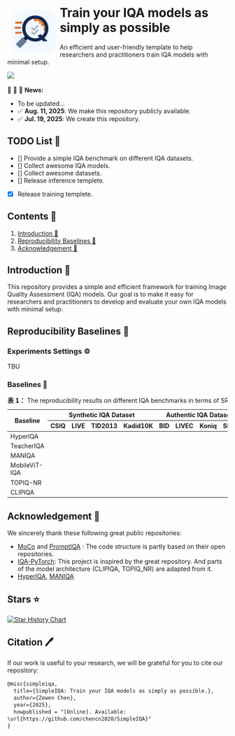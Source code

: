 
# <img align="left" width="100" height="100" src="./Asset/Logo/SimpleIQA.png" style="border-radius: 20px; margin:10px"> Train your IQA models as simply as possible

An efficient and user-friendly template to help researchers and practitioners train IQA models with minimal setup.

<div style="display: flex; justify-content: left; gap: 10px; flex-wrap: wrap; width: 100%; margin-top:10px">
    <a href="https://github.com/chencn2020/SimpleIQA/stargazers">
        <img src="https://img.shields.io/github/stars/chencn2020/SimpleIQA.svg?style=social" style="max-width: 100%; height: auto;">
    </a>
</div>

:rocket:  :rocket: :rocket: **News:**

- To be updated...
- ✅ **Aug. 11, 2025**: We make this repository publicly available.
- ✅ **Jul. 19, 2025**: We create this repository.

## TODO List 📝

- [] Provide a simple IQA benchmark on different IQA datasets.
- [] Collect awesome IQA models.
- [] Collect awesome datasets.
- [] Release inference templete.
- [x] Release training templete.

## Contents 📌

1. [Introduction 👀](#introduction)
2. [Reproducibility Baselines 🎉](#reproducibility-baselines)
3. [Acknowledgement 💌](#Acknowledgement)

## Introduction 👀

<div id="introduction"></div>

This repository provides a simple and efficient framework for training Image Quality Assessment (IQA) models. Our goal is to make it easy for researchers and practitioners to develop and evaluate your own IQA models with minimal setup.

## Reproducibility Baselines 🎉

<div id="reproducibility-baselines"></div>


### Experiments Settings ⚙️

TBU

### Baselines 📑

<table>
<caption><b>表 1：</b> The reproducibility results on different IQA benchmarks in terms of SROCC</caption>
<thead>
<tr>
  <th rowspan="2">Baseline</th>
  <th colspan="4">Synthetic IQA Dataset</th>
  <th colspan="4">Authentic IQA Dataset</th>
</tr>
<tr>
  <th>CSIQ</th>
  <th>LIVE</th>
  <th>TID2013</th>
  <th>Kadid10K</th>
  <th>BID</th>
  <th>LIVEC</th>
  <th>Koniq</th>
  <th>SPAQ</th>
</tr>
</thead>
<tbody>
<tr>
  <td>HyperIQA</td>
  <td></td><td></td><td></td><td></td>
  <td></td><td></td><td></td><td></td>
</tr>
<tr>
  <td>TeacherIQA</td>
  <td></td><td></td><td></td><td></td>
  <td></td><td></td><td></td><td></td>
</tr>
<tr>
  <td>MANIQA</td>
  <td></td><td></td><td></td><td></td>
  <td></td><td></td><td></td><td></td>
</tr>
<tr>
  <td>MobileViT-IQA</td>
  <td></td><td></td><td></td><td></td>
  <td></td><td></td><td></td><td></td>
</tr>
<tr>
  <td>TOPIQ-NR</td>
  <td></td><td></td><td></td><td></td>
  <td></td><td></td><td></td><td></td>
</tr>
<tr>
  <td>CLIPIQA</td>
  <td></td><td></td><td></td><td></td>
  <td></td><td></td><td></td><td></td>
</tr>
</tbody>
</table>

## Acknowledgement 💌

<div id="Acknowledgement"></div>

We sincerely thank these following great public repositories:

- [MoCo](https://github.com/facebookresearch/moco) and [PromptIQA](https://github.com/chencn2020/PromptIQA) : The code structure is partly based on their open repositories.
- [IQA-PyTorch](https://github.com/chaofengc/IQA-PyTorch): This project is inspired by the great repository. And parts of the model architecture (CLIPIQA, TOPIQ_NR) are adapted from it.
- [HyperIQA](https://github.com/SSL92/hyperIQA), [MANIQA](https://github.com/IIGROUP/MANIQA)

## Stars ⭐️

<a href="https://star-history.com/#chencn2020/SimpleIQA&Date">
 <picture>
   <source media="(prefers-color-scheme: dark)" srcset="https://api.star-history.com/svg?repos=chencn2020/SimpleIQA&type=Date&theme=dark" />
   <source media="(prefers-color-scheme: light)" srcset="https://api.star-history.com/svg?repos=chencn2020/SimpleIQA&type=Date" />
   <img alt="Star History Chart" src="https://api.star-history.com/svg?repos=chencn2020/SimpleIQA&type=Date" />
 </picture>
</a>

## Citation 🖊️

If our work is useful to your research, we will be grateful for you to cite our repository:

```
@misc{simpleiqa,
  title={SimpleIQA: Train your IQA models as simply as possible.},
  author={Zewen Chen},
  year={2025},
  howpublished = "[Online]. Available: \url{https://github.com/chencn2020/SimpleIQA}"
}
```
